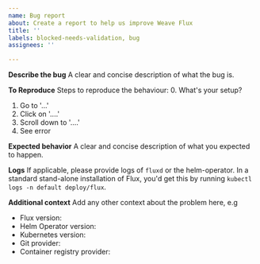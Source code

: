 ```yaml
---
name: Bug report
about: Create a report to help us improve Weave Flux
title: ''
labels: blocked-needs-validation, bug
assignees: ''

---
```


**Describe the bug**
A clear and concise description of what the bug is.

**To Reproduce**
Steps to reproduce the behaviour:
0. What's your setup?
1. Go to '...'
2. Click on '....'
3. Scroll down to '....'
4. See error

**Expected behavior**
A clear and concise description of what you expected to happen.

**Logs**
If applicable, please provide logs of `fluxd` or the helm-operator. In a standard stand-alone installation of Flux, you'd get this by running `kubectl logs -n default deploy/flux`.

**Additional context**
Add any other context about the problem here, e.g 
- Flux version: 
- Helm Operator version: 
- Kubernetes version:
- Git provider:
- Container registry provider:
